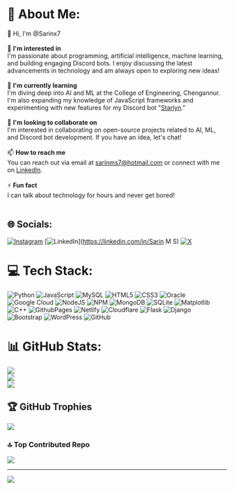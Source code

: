 # 💫 About Me:
👋 Hi, I'm @Sarinx7<br><br>🍃 **I'm interested in**<br>I'm passionate about programming, artificial intelligence, machine learning, and building engaging Discord bots. I enjoy discussing the latest advancements in technology and am always open to exploring new ideas!<br><br>🌱 **I'm currently learning**<br>I'm diving deep into AI and ML at the College of Engineering, Chengannur. I'm also expanding my knowledge of JavaScript frameworks and experimenting with new features for my Discord bot "[Starlyn](https://discord.com/oauth2/authorize?client_id=1221123152466149437&permissions=141737446736&integration_type=0&scope=bot+applications.commands)."<br><br>🚀 **I'm looking to collaborate on**<br>I'm interested in collaborating on open-source projects related to AI, ML, and Discord bot development. If you have an idea, let's chat!<br><br>📫 **How to reach me**<br>You can reach out via email at sarinms7@hotmail.com or connect with me on [LinkedIn](https://www.linkedin.com/in/sarinx7).<br><br>⚡ **Fun fact**<br>I can talk about technology for hours and never get bored!<br><br>


## 🌐 Socials:
[![Instagram](https://img.shields.io/badge/Instagram-%23E4405F.svg?logo=Instagram&logoColor=white)](https://instagram.com/@sarinx777) [![LinkedIn](https://img.shields.io/badge/LinkedIn-%230077B5.svg?logo=linkedin&logoColor=white)](https://linkedin.com/in/Sarin M S) [![X](https://img.shields.io/badge/X-black.svg?logo=X&logoColor=white)](https://x.com/@Sarin_0007) 

# 💻 Tech Stack:
![Python](https://img.shields.io/badge/python-3670A0?style=plastic&logo=python&logoColor=ffdd54) ![JavaScript](https://img.shields.io/badge/javascript-%23323330.svg?style=plastic&logo=javascript&logoColor=%23F7DF1E) ![MySQL](https://img.shields.io/badge/mysql-4479A1.svg?style=plastic&logo=mysql&logoColor=white) ![HTML5](https://img.shields.io/badge/html5-%23E34F26.svg?style=plastic&logo=html5&logoColor=white) ![CSS3](https://img.shields.io/badge/css3-%231572B6.svg?style=plastic&logo=css3&logoColor=white) ![Oracle](https://img.shields.io/badge/Oracle-F80000?style=plastic&logo=oracle&logoColor=white) ![Google Cloud](https://img.shields.io/badge/GoogleCloud-%234285F4.svg?style=plastic&logo=google-cloud&logoColor=white) ![NodeJS](https://img.shields.io/badge/node.js-6DA55F?style=plastic&logo=node.js&logoColor=white) ![NPM](https://img.shields.io/badge/NPM-%23CB3837.svg?style=plastic&logo=npm&logoColor=white) ![MongoDB](https://img.shields.io/badge/MongoDB-%234ea94b.svg?style=plastic&logo=mongodb&logoColor=white) ![SQLite](https://img.shields.io/badge/sqlite-%2307405e.svg?style=plastic&logo=sqlite&logoColor=white) ![Matplotlib](https://img.shields.io/badge/Matplotlib-%23ffffff.svg?style=plastic&logo=Matplotlib&logoColor=black) ![C++](https://img.shields.io/badge/c++-%2300599C.svg?style=plastic&logo=c%2B%2B&logoColor=white) ![GithubPages](https://img.shields.io/badge/github%20pages-121013?style=plastic&logo=github&logoColor=white) ![Netlify](https://img.shields.io/badge/netlify-%23000000.svg?style=plastic&logo=netlify&logoColor=#00C7B7) ![Cloudflare](https://img.shields.io/badge/Cloudflare-F38020?style=plastic&logo=Cloudflare&logoColor=white) ![Flask](https://img.shields.io/badge/flask-%23000.svg?style=plastic&logo=flask&logoColor=white) ![Django](https://img.shields.io/badge/django-%23092E20.svg?style=plastic&logo=django&logoColor=white) ![Bootstrap](https://img.shields.io/badge/bootstrap-%238511FA.svg?style=plastic&logo=bootstrap&logoColor=white) ![WordPress](https://img.shields.io/badge/WordPress-%23117AC9.svg?style=plastic&logo=WordPress&logoColor=white) ![GitHub](https://img.shields.io/badge/github-%23121011.svg?style=plastic&logo=github&logoColor=white)
# 📊 GitHub Stats:
![](https://github-readme-stats.vercel.app/api?username=Sarinx7&theme=dark&hide_border=false&include_all_commits=false&count_private=true)<br/>
![](https://github-readme-streak-stats.herokuapp.com/?user=Sarinx7&theme=dark&hide_border=false)<br/>
![](https://github-readme-stats.vercel.app/api/top-langs/?username=Sarinx7&theme=dark&hide_border=false&include_all_commits=false&count_private=true&layout=compact)

## 🏆 GitHub Trophies
![](https://github-profile-trophy.vercel.app/?username=Sarinx7&theme=radical&no-frame=false&no-bg=false&margin-w=4)

### 🔝 Top Contributed Repo
![](https://github-contributor-stats.vercel.app/api?username=Sarinx7&limit=5&theme=dark&combine_all_yearly_contributions=true)

---
[![](https://visitcount.itsvg.in/api?id=Sarinx7&icon=1&color=0)](https://visitcount.itsvg.in)

<!-- Proudly created with GPRM ( https://gprm.itsvg.in ) -->
